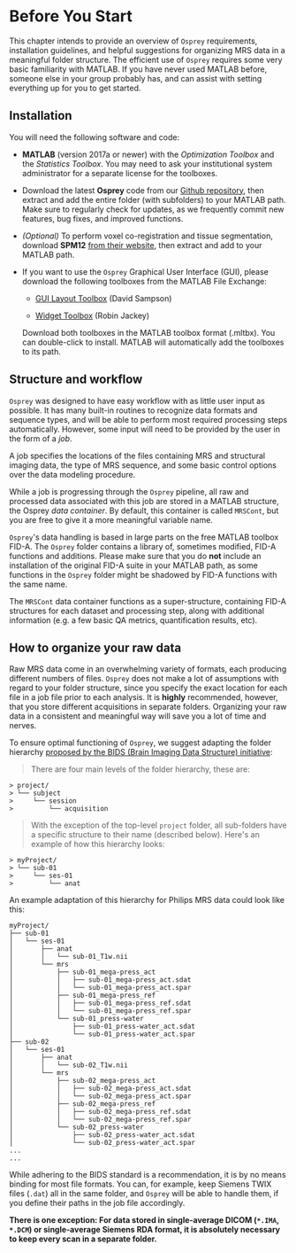 # Before You Start

This chapter intends to provide an overview of `Osprey` requirements,
installation guidelines, and helpful suggestions for organizing MRS data in a
meaningful folder structure. The efficient use of `Osprey` requires some very
basic familiarity with MATLAB. If you have never used MATLAB before, someone
else in your group probably has, and can assist with setting everything up for
you to get started.

## Installation

You will need the following software and code:

- **MATLAB** (version 2017a or newer) with the *Optimization Toolbox* and the
  *Statistics Toolbox*. You may need to ask your institutional system
  administrator for a separate license for the toolboxes.

- Download the latest **Osprey** code from our [Github
  repository](https://github.com/schorschinho/osprey), then extract and add
  the entire folder (with subfolders) to your MATLAB path. Make sure to
  regularly check for updates, as we frequently commit new features, bug fixes,
  and improved functions.

- *(Optional)* To perform voxel co-registration and tissue segmentation,
  download **SPM12** [from their
  website](http://www.fil.ion.ucl.ac.uk/spm/software/spm12/), then extract and
  add to your MATLAB path.

- If you want to use the `Osprey` Graphical User Interface (GUI),
  please download the following toolboxes from the MATLAB File Exchange:

    - [GUI Layout
      Toolbox](https://www.mathworks.com/matlabcentral/fileexchange/47982-gui-layout-toolbox)
      (David Sampson)

    - [Widget
      Toolbox](https://www.mathworks.com/matlabcentral/fileexchange/66235-widgets-toolbox)
      (Robin Jackey)

  Download both toolboxes in the MATLAB toolbox format (.mltbx). You can
  double-click to install. MATLAB will automatically add the toolboxes to its
  path.

## Structure and workflow

`Osprey` was designed to have easy workflow with as little user input as
possible. It has many built-in routines to recognize data formats and sequence
types, and will be able to perform most required processing steps automatically.
However, some input will need to be provided by the user in the form of a *job*.

A job specifies the locations of the files containing MRS and structural imaging
data, the type of MRS sequence, and some basic control options over the data
modeling procedure.

While a job is progressing through the `Osprey` pipeline, all raw and processed
data associated with this job are stored in a MATLAB structure, the Osprey
*data container*. By default, this container is called `MRSCont`, but you are free to give it a more meaningful variable name.

`Osprey`'s data handling is based in large parts on the free MATLAB toolbox FID-A. The `Osprey` folder contains a library of, sometimes modified, FID-A functions and additions. Please make sure that you do **not** include an installation of the original FID-A suite in your MATLAB path, as some functions in the `Osprey` folder might be shadowed by FID-A functions with the same name.

The `MRSCont` data container functions as a super-structure, containing
FID-A structures for each dataset and processing step, along with additional
information (e.g. a few basic QA metrics, quantification results, etc).

## How to organize your raw data

Raw MRS data come in an overwhelming variety of formats, each producing
different numbers of files. `Osprey` does not make a lot of assumptions with regard to your folder structure, since you specify the exact location for each file in a job file prior to each analysis. It is **highly** recommended, however, that you store different acquisitions in separate folders. Organizing your raw data in a consistent and meaningful way will save you a lot of time and nerves.

To ensure optimal functioning of `Osprey`, we suggest adapting the folder
hierarchy [proposed by the BIDS (Brain Imaging Data Structure)
initiative](https://github.com/bids-standard/bids-starter-kit/wiki/The-BIDS-folder-hierarchy):

> There are four main levels of the folder hierarchy, these are:
```
> project/
> └── subject
>     └── session
>         └── acquisition
```
> With the exception of the top-level `project` folder, all sub-folders have a specific structure to their name (described below). Here's an example of how this hierarchy looks:
```
> myProject/
> └── sub-01
>     └── ses-01
>         └── anat
```

An example adaptation of this hierarchy for Philips MRS data could look like this:

```
myProject/
├── sub-01
│   └── ses-01
│       ├── anat
│       │   └── sub-01_T1w.nii
│       └── mrs
│           ├── sub-01_mega-press_act
│           │   ├── sub-01_mega-press_act.sdat
│           │   └── sub-01_mega-press_act.spar
│           ├── sub-01_mega-press_ref
│           │   ├── sub-01_mega-press_ref.sdat
│           │   └── sub-01_mega-press_ref.spar
│           └── sub-01_press-water
│               ├── sub-01_press-water_act.sdat
│               └── sub-01_press-water_act.spar
├── sub-02
│   └── ses-01
│       ├── anat
│       │   └── sub-02_T1w.nii
│       └── mrs
│           ├── sub-02_mega-press_act
│           │   ├── sub-02_mega-press_act.sdat
│           │   └── sub-02_mega-press_act.spar
│           ├── sub-02_mega-press_ref
│           │   ├── sub-02_mega-press_ref.sdat
│           │   └── sub-02_mega-press_ref.spar
│           └── sub-02_press-water
│               ├── sub-02_press-water_act.sdat
│               └── sub-02_press-water_act.spar
...
...
```

While adhering to the BIDS standard is a recommendation, it is by no means
binding for most file formats. You can, for example, keep Siemens TWIX files
(`.dat`) all in the same folder, and `Osprey` will be able to handle them, if
you define their paths in the job file accordingly.

**There is one exception: For data stored in single-average DICOM (`*.IMA`, `*.DCM`) or single-average Siemens RDA format, it is absolutely necessary to keep every scan in a separate folder.**
